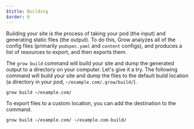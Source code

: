 ```yaml
---
$title: Building
$order: 6
---
```

Building your site is the process of taking your pod (the input) and generating static files (the output). To do this, Grow analyzes all of the config files (primarily `podspec.yaml` and `content` configs), and produces a list of resources to export, and then exports them.

The `grow build` command will build your site and dump the generated output to a directory on your computer. Let's give it a try. The following command will build your site and dump the files to the default build location (a directory in your pod, `~/example.com/.grow/build/`).

    grow build ~/example.com/

To export files to a custom location, you can add the destination to the command.

    grow build ~/example.com/ ~/example.com-build/
